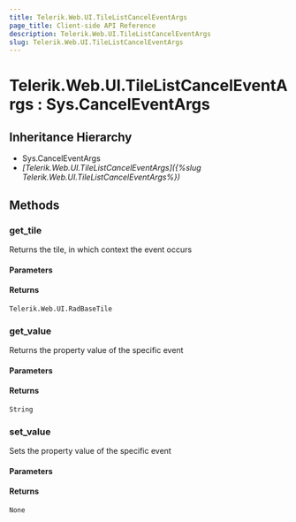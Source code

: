 ```yaml
---
title: Telerik.Web.UI.TileListCancelEventArgs
page_title: Client-side API Reference
description: Telerik.Web.UI.TileListCancelEventArgs
slug: Telerik.Web.UI.TileListCancelEventArgs
---
```


# Telerik.Web.UI.TileListCancelEventArgs : Sys.CancelEventArgs 

## Inheritance Hierarchy

* Sys.CancelEventArgs
* *[Telerik.Web.UI.TileListCancelEventArgs]({%slug Telerik.Web.UI.TileListCancelEventArgs%})*


## Methods

###  get_tile

Returns the tile, in which context the event occurs

#### Parameters

#### Returns

`Telerik.Web.UI.RadBaseTile` 

### get_value

Returns the property value of the specific event

#### Parameters

#### Returns

`String` 

### set_value

Sets the property value of the specific event

#### Parameters

#### Returns

`None` 



